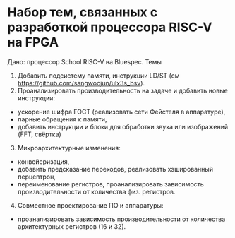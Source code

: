 # Набор тем, связанных с разработкой процессора RISC-V на FPGA
Дано: процессор School RISC-V на Bluespec.
Темы
1. Добавить подсистему памяти, инструкции LD/ST (см https://github.com/sangwoojun/ulx3s_bsv). 
2. Проанализировать производительность на задаче и добавить новые инструкции:
  - ускорение шифра ГОСТ (реализовать сети Фейстеля в аппаратуре),
  - парные обращения к памяти,
  - добавить инструкции и блоки для обработки звука или изображений (FFT, свёртка)
3. Микроархитектурные изменения:
  - конвейеризация,
  - добавить предсказание переходов, реализовать хэшированный перцептрон,
  - переименование регистров, проанализировать зависимость производительности от количества физ. регистров.
4. Совместное проектирование ПО и аппаратуры:
  - проанализировать зависимость производительности от количества архитектурных регистров (16 и 32).

